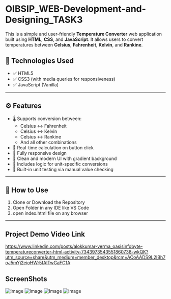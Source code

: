 # OIBSIP_WEB-Development-and-Designing_TASK3
This is a simple and user-friendly **Temperature Converter** web application built using **HTML**, **CSS**, and **JavaScript**. It allows users to convert temperatures between **Celsius**, **Fahrenheit**, **Kelvin**, and **Rankine**.


## 🧰 Technologies Used

- ✅ HTML5
- ✅ CSS3 (with media queries for responsiveness)
- ✅ JavaScript (Vanilla)

---

## ⚙️ Features

- 🌡️ Supports conversion between:
  - Celsius ↔ Fahrenheit
  - Celsius ↔ Kelvin
  - Celsius ↔ Rankine
  - And all other combinations
- 🔁 Real-time calculation on button click
- 📱 Fully responsive design
- 🎨 Clean and modern UI with gradient background
- 🧠 Includes logic for unit-specific conversions
- 🧪 Built-in unit testing via manual value checking

---

## 🚀 How to Use

1. Clone or Download the Repository
2. Open Folder in any IDE like VS Code
3. open index.html file on any browser

---

## Project Demo Video Link

https://www.linkedin.com/posts/alokkumar-verma_oasisinfobyte-temperatureconverter-html-activity-7343973543551860738-wkQK?utm_source=share&utm_medium=member_desktop&rcm=ACoAADS9L2IBh7oJ5mYj2eioHWr5fAlTwGaFC1A


## ScreenShots

![Image](https://github.com/user-attachments/assets/127dfab8-d2ab-43fb-85bc-09f0b03b5312)
![Image](https://github.com/user-attachments/assets/e7e963e3-203d-4792-bfba-74689e15722d)
![Image](https://github.com/user-attachments/assets/b412bce0-64e1-4e41-bf1a-c78789fc9caa)
![Image](https://github.com/user-attachments/assets/b8d76227-47a8-4a6f-9e2d-05e8881ecc19)



